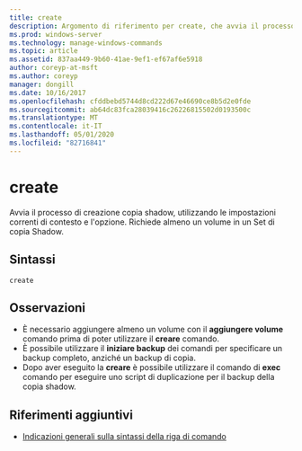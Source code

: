 ```yaml
---
title: create
description: Argomento di riferimento per create, che avvia il processo di creazione della copia shadow, usando il contesto e le impostazioni delle opzioni correnti.
ms.prod: windows-server
ms.technology: manage-windows-commands
ms.topic: article
ms.assetid: 837aa449-9b60-41ae-9ef1-ef67af6e5918
author: coreyp-at-msft
ms.author: coreyp
manager: dongill
ms.date: 10/16/2017
ms.openlocfilehash: cfddbebd5744d8cd222d67e46690ce8b5d2e0fde
ms.sourcegitcommit: ab64dc83fca28039416c26226815502d0193500c
ms.translationtype: MT
ms.contentlocale: it-IT
ms.lasthandoff: 05/01/2020
ms.locfileid: "82716841"
---
```

# <a name="create"></a>create

Avvia il processo di creazione copia shadow, utilizzando le impostazioni correnti di contesto e l'opzione. Richiede almeno un volume in un Set di copia Shadow.

## <a name="syntax"></a>Sintassi

```
create
```

## <a name="remarks"></a>Osservazioni

-   È necessario aggiungere almeno un volume con il **aggiungere volume** comando prima di poter utilizzare il **creare** comando.
-   È possibile utilizzare il **iniziare backup** dei comandi per specificare un backup completo, anziché un backup di copia.
-   Dopo aver eseguito la **creare** è possibile utilizzare il comando di **exec** comando per eseguire uno script di duplicazione per il backup della copia shadow.

## <a name="additional-references"></a>Riferimenti aggiuntivi

- [Indicazioni generali sulla sintassi della riga di comando](command-line-syntax-key.md)
